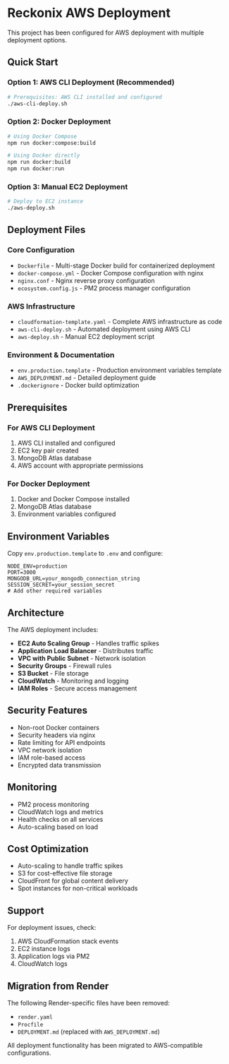 # Reckonix AWS Deployment

This project has been configured for AWS deployment with multiple deployment options.

## Quick Start

### Option 1: AWS CLI Deployment (Recommended)
```bash
# Prerequisites: AWS CLI installed and configured
./aws-cli-deploy.sh
```

### Option 2: Docker Deployment
```bash
# Using Docker Compose
npm run docker:compose:build

# Using Docker directly
npm run docker:build
npm run docker:run
```

### Option 3: Manual EC2 Deployment
```bash
# Deploy to EC2 instance
./aws-deploy.sh
```

## Deployment Files

### Core Configuration
- `Dockerfile` - Multi-stage Docker build for containerized deployment
- `docker-compose.yml` - Docker Compose configuration with nginx
- `nginx.conf` - Nginx reverse proxy configuration
- `ecosystem.config.js` - PM2 process manager configuration

### AWS Infrastructure
- `cloudformation-template.yaml` - Complete AWS infrastructure as code
- `aws-cli-deploy.sh` - Automated deployment using AWS CLI
- `aws-deploy.sh` - Manual EC2 deployment script

### Environment & Documentation
- `env.production.template` - Production environment variables template
- `AWS_DEPLOYMENT.md` - Detailed deployment guide
- `.dockerignore` - Docker build optimization

## Prerequisites

### For AWS CLI Deployment
1. AWS CLI installed and configured
2. EC2 key pair created
3. MongoDB Atlas database
4. AWS account with appropriate permissions

### For Docker Deployment
1. Docker and Docker Compose installed
2. MongoDB Atlas database
3. Environment variables configured

## Environment Variables

Copy `env.production.template` to `.env` and configure:

```env
NODE_ENV=production
PORT=3000
MONGODB_URL=your_mongodb_connection_string
SESSION_SECRET=your_session_secret
# Add other required variables
```

## Architecture

The AWS deployment includes:

- **EC2 Auto Scaling Group** - Handles traffic spikes
- **Application Load Balancer** - Distributes traffic
- **VPC with Public Subnet** - Network isolation
- **Security Groups** - Firewall rules
- **S3 Bucket** - File storage
- **CloudWatch** - Monitoring and logging
- **IAM Roles** - Secure access management

## Security Features

- Non-root Docker containers
- Security headers via nginx
- Rate limiting for API endpoints
- VPC network isolation
- IAM role-based access
- Encrypted data transmission

## Monitoring

- PM2 process monitoring
- CloudWatch logs and metrics
- Health checks on all services
- Auto-scaling based on load

## Cost Optimization

- Auto-scaling to handle traffic spikes
- S3 for cost-effective file storage
- CloudFront for global content delivery
- Spot instances for non-critical workloads

## Support

For deployment issues, check:
1. AWS CloudFormation stack events
2. EC2 instance logs
3. Application logs via PM2
4. CloudWatch logs

## Migration from Render

The following Render-specific files have been removed:
- `render.yaml`
- `Procfile`
- `DEPLOYMENT.md` (replaced with `AWS_DEPLOYMENT.md`)

All deployment functionality has been migrated to AWS-compatible configurations.
